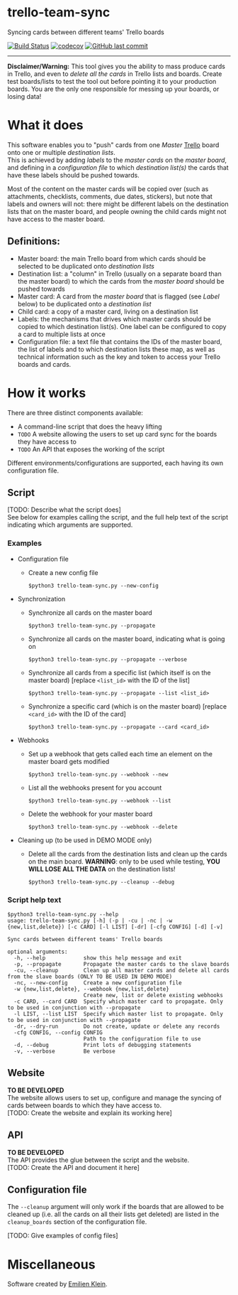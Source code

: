 # trello-team-sync
Syncing cards between different teams' Trello boards

[![Build Status](https://travis-ci.com/e2jk/trello-team-sync.svg?branch=master)](https://travis-ci.com/e2jk/trello-team-sync)
[![codecov](https://codecov.io/gh/e2jk/trello-team-sync/branch/master/graph/badge.svg)](https://codecov.io/gh/e2jk/trello-team-sync)
[![GitHub last commit](https://img.shields.io/github/last-commit/e2jk/trello-team-sync.svg)](https://github.com/e2jk/trello-team-sync/commits/master)


*********

**Disclaimer/Warning:** This tool gives you the ability to mass produce cards in Trello, and even to *delete all the cards* in Trello lists and boards. Create test boards/lists to test the tool out before pointing it to your production boards. You are the only one responsible for messing up your boards, or losing data!

What it does
============

This software enables you to "push" cards from one *Master* [Trello](https://trello.com) board onto one or multiple *destination lists*.\
This is achieved by adding *labels* to the *master cards* on the *master board*, and defining in a *configuration file* to which *destination list(s)* the cards that have these labels should be pushed towards.

Most of the content on the master cards will be copied over (such as attachments, checklists, comments, due dates, stickers), but note that labels and owners will not: there might be different labels on the destination lists that on the master board, and people owning the child cards might not have access to the master board.

Definitions:
------------

* Master board: the main Trello board from which cards should be selected to be duplicated onto *destination lists*
* Destination list: a "column" in Trello (usually on a separate board than the master board) to which the cards from the *master board* should be pushed towards
* Master card: A card from the *master board* that is flagged (see *Label* below) to be duplicated onto a *destination list*
* Child card: a copy of a master card, living on a destination list
* Labels: the mechanisms that drives which master cards should be copied to which destination list(s). One label can be configured to copy a card to multiple lists at once
* Configuration file: a text file that contains the IDs of the master board, the list of labels and to which destination lists these map, as well as technical information such as the key and token to access your Trello boards and cards.

How it works
============

There are three distinct components available:
- A command-line script that does the heavy lifting
- `TODO` A website allowing the users to set up card sync for the boards they have access to
- `TODO` An API that exposes the working of the script

Different environments/configurations are supported, each having its own configuration file.

Script
------

[TODO: Describe what the script does]\
See below for examples calling the script, and the full help text of the script indicating which arguments are supported.

### Examples

* Configuration file

  * Create a new config file

    `$python3 trello-team-sync.py --new-config`

* Synchronization

  * Synchronize all cards on the master board

    `$python3 trello-team-sync.py --propagate`

  * Synchronize all cards on the master board, indicating what is going on

    `$python3 trello-team-sync.py --propagate --verbose`

  * Synchronize all cards from a specific list (which itself is on the master board) [replace `<list_id>` with the ID of the list]

    `$python3 trello-team-sync.py --propagate --list <list_id>`

  * Synchronize a specific card (which is on the master board) [replace `<card_id>` with the ID of the card]

    `$python3 trello-team-sync.py --propagate --card <card_id>`

* Webhooks

  * Set up a webhook that gets called each time an element on the master board gets modified

    `$python3 trello-team-sync.py --webhook --new`

  * List all the webhooks present for you account

    `$python3 trello-team-sync.py --webhook --list`

  * Delete the webhook for your master board

    `$python3 trello-team-sync.py --webhook --delete`

* Cleaning up (to be used in DEMO MODE only)

  * Delete all the cards from the destination lists and clean up the cards on the main board. **WARNING**: only to be used while testing, **YOU WILL LOSE ALL THE DATA** on the destination lists!

    `$python3 trello-team-sync.py --cleanup --debug`

### Script help text
```
$python3 trello-team-sync.py --help
usage: trello-team-sync.py [-h] (-p | -cu | -nc | -w {new,list,delete}) [-c CARD] [-l LIST] [-dr] [-cfg CONFIG] [-d] [-v]

Sync cards between different teams' Trello boards

optional arguments:
  -h, --help            show this help message and exit
  -p, --propagate       Propagate the master cards to the slave boards
  -cu, --cleanup        Clean up all master cards and delete all cards from the slave boards (ONLY TO BE USED IN DEMO MODE)
  -nc, --new-config     Create a new configuration file
  -w {new,list,delete}, --webhook {new,list,delete}
                        Create new, list or delete existing webhooks
  -c CARD, --card CARD  Specify which master card to propagate. Only to be used in conjunction with --propagate
  -l LIST, --list LIST  Specify which master list to propagate. Only to be used in conjunction with --propagate
  -dr, --dry-run        Do not create, update or delete any records
  -cfg CONFIG, --config CONFIG
                        Path to the configuration file to use
  -d, --debug           Print lots of debugging statements
  -v, --verbose         Be verbose
```

Website
-------
**TO BE DEVELOPED**\
The website allows users to set up, configure and manage the syncing of cards between boards to which they have access to.\
[TODO: Create the website and explain its working here]

API
---
**TO BE DEVELOPED**\
The API provides the glue between the script and the website.\
[TODO: Create the API and document it here]

Configuration file
------------------

The `--cleanup` argument will only work if the boards that are allowed to be cleaned up (i.e. all the cards on all their lists get deleted) are listed in the `cleanup_boards` section of the configuration file.

[TODO: Give examples of config files]


Miscellaneous
=============

Software created by [Emilien Klein](https://github.com/e2jk).
